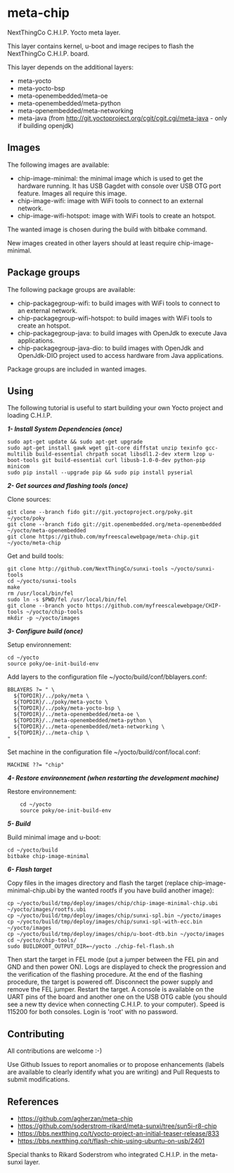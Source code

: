 meta-chip
==

NextThingCo C.H.I.P. Yocto meta layer.

This layer contains kernel, u-boot and image recipes to flash the NextThingCo C.H.I.P. board.

This layer depends on the additional layers:
* meta-yocto
* meta-yocto-bsp
* meta-openembedded/meta-oe
* meta-openembedded/meta-python
* meta-openembedded/meta-networking
* meta-java (from http://git.yoctoproject.org/cgit/cgit.cgi/meta-java - only if building openjdk)


Images
--

The following images are available:
* chip-image-minimal: the minimal image which is used to get the hardware running. It has USB Gagdet with console over USB OTG port feature. Images all require this image.
* chip-image-wifi: image with WiFi tools to connect to an external network.
* chip-image-wifi-hotspot: image with WiFi tools to create an hotspot.

The wanted image is chosen during the build with bitbake command.

New images created in other layers should at least require chip-image-minimal. 


Package groups
--

The following package groups are available:
* chip-packagegroup-wifi: to build images with WiFi tools to connect to an external network.
* chip-packagegroup-wifi-hotspot: to build images with WiFi tools to create an hotspot.
* chip-packagegroup-java: to build images with OpenJdk to execute Java applications.
* chip-packagegroup-java-dio: to build images with OpenJdk and OpenJdk-DIO project used to access hardware from Java applications.

Package groups are included in wanted images.


Using
--

The following tutorial is useful to start building your own Yocto project and loading C.H.I.P.

**_1- Install System Dependencies (once)_**

	sudo apt-get update && sudo apt-get upgrade
	sudo apt-get install gawk wget git-core diffstat unzip texinfo gcc-multilib build-essential chrpath socat libsdl1.2-dev xterm lzop u-boot-tools git build-essential curl libusb-1.0-0-dev python-pip minicom
	sudo pip install --upgrade pip && sudo pip install pyserial

**_2- Get sources and flashing tools (once)_**

Clone sources:

	git clone --branch fido git://git.yoctoproject.org/poky.git ~/yocto/poky
	git clone --branch fido git://git.openembedded.org/meta-openembedded ~/yocto/meta-openembedded
	git clone https://github.com/myfreescalewebpage/meta-chip.git ~/yocto/meta-chip

Get and build tools:

	git clone http://github.com/NextThingCo/sunxi-tools ~/yocto/sunxi-tools
	cd ~/yocto/sunxi-tools
	make
	rm /usr/local/bin/fel
	sudo ln -s $PWD/fel /usr/local/bin/fel
	git clone --branch yocto https://github.com/myfreescalewebpage/CHIP-tools ~/yocto/chip-tools
	mkdir -p ~/yocto/images

**_3- Configure build (once)_**

Setup environnement:

	cd ~/yocto
	source poky/oe-init-build-env

Add layers to the configuration file ~/yocto/build/conf/bblayers.conf:

	BBLAYERS ?= " \
	  ${TOPDIR}/../poky/meta \
	  ${TOPDIR}/../poky/meta-yocto \
	  ${TOPDIR}/../poky/meta-yocto-bsp \
	  ${TOPDIR}/../meta-openembedded/meta-oe \
	  ${TOPDIR}/../meta-openembedded/meta-python \
	  ${TOPDIR}/../meta-openembedded/meta-networking \
	  ${TOPDIR}/../meta-chip \
	"

Set machine in the configuration file ~/yocto/build/conf/local.conf:

	MACHINE ??= "chip"

**_4- Restore environnement (when restarting the development machine)_**

Restore environnement:

        cd ~/yocto
        source poky/oe-init-build-env

**_5- Build_**

Build minimal image and u-boot:

	cd ~/yocto/build
	bitbake chip-image-minimal

**_6- Flash target_**

Copy files in the images directory and flash the target (replace chip-image-minimal-chip.ubi by the wanted rootfs if you have build another image):

	cp ~/yocto/build/tmp/deploy/images/chip/chip-image-minimal-chip.ubi ~/yocto/images/rootfs.ubi
	cp ~/yocto/build/tmp/deploy/images/chip/sunxi-spl.bin ~/yocto/images
	cp ~/yocto/build/tmp/deploy/images/chip/sunxi-spl-with-ecc.bin ~/yocto/images
	cp ~/yocto/build/tmp/deploy/images/chip/u-boot-dtb.bin ~/yocto/images
	cd ~/yocto/chip-tools/
	sudo BUILDROOT_OUTPUT_DIR=~/yocto ./chip-fel-flash.sh

Then start the target in FEL mode (put a jumper between the FEL pin and GND and then power ON). Logs are displayed to check the progression and the verification of the flashing procedure.
At the end of the flashing procedure, the target is powered off. Disconnect the power supply and remove the FEL jumper. Restart the target. A console is available on the UART pins of the board and another one on the USB OTG cable (you should see a new tty device when connecting C.H.I.P. to your computer). Speed is 115200 for both consoles. Login is 'root' with no password.


Contributing
--

All contributions are welcome :-)

Use Github Issues to report anomalies or to propose enhancements (labels are available to clearly identify what you are writing) and Pull Requests to submit modifications.


References
--

* https://github.com/agherzan/meta-chip
* https://github.com/soderstrom-rikard/meta-sunxi/tree/sun5i-r8-chip
* https://bbs.nextthing.co/t/yocto-project-an-initial-teaser-release/833
* https://bbs.nextthing.co/t/flash-chip-using-ubuntu-on-usb/2401

Special thanks to Rikard Soderstrom who integrated C.H.I.P. in the meta-sunxi layer.
